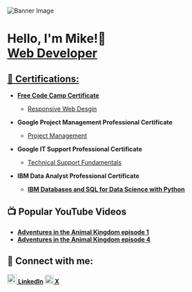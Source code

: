 ![Banner Image](./banner.jpg)
  <h1>Hello, I'm Mike!👋  <br/><a href="https://github.com/mwheeler2244">Web Developer</a> <a href="https://www.linkedin.com/in/michael-wheeler12//"></h1>




<h2>📃 Certifications:</h2>

- <b>Free Code Camp Certificate</b>
   - [Responsive Web Desgin](https://www.freecodecamp.org/certification/fcceaf2f614-f472-4103-87b6-ed1e94486f3f/responsive-web-design)

- <b>Google Project Management Professional Certificate</b>
  - [Project Management](https://www.coursera.org/account/accomplishments/professional-cert/ZMG6JGGNAFT4)
- <b>Google IT Support Professional Certificate</b>
  - [Technical Support Fundamentals](https://www.coursera.org/account/accomplishments/verify/4QXGP4238FML)
- <b>IBM Data Analyst Professional Certificate<b>
  - [IBM Databases and SQL for Data Science with Python](https://www.coursera.org/account/accomplishments/verify/6M6UR6RCSTQZ)

<h2>📺 Popular YouTube Videos</h2>

- [Adventures in the Animal Kingdom episode 1](https://www.youtube.com/watch?v=w8tO_XDp41M&t=4s)
- [Adventures in the Animal Kingdom episode 4](https://www.youtube.com/watch?v=ip_X3LJCXMg)
  

<h2> 🤳 Connect with me:</h2>



  
<a href="https://www.linkedin.com/in/michael-wheeler12/">
    <img src="https://upload.wikimedia.org/wikipedia/commons/thumb/c/ca/LinkedIn_logo_initials.png/768px-LinkedIn_logo_initials.png" width="22px" alt="LinkedIn Logo">
    LinkedIn</a>

 <a href="https://x.com/Michael68374214" target="_blank">
   <img src="https://upload.wikimedia.org/wikipedia/commons/6/6f/X_logo_2023.svg" alt="X (Twitter) Logo" width="20" height="20">
   X
</a>



